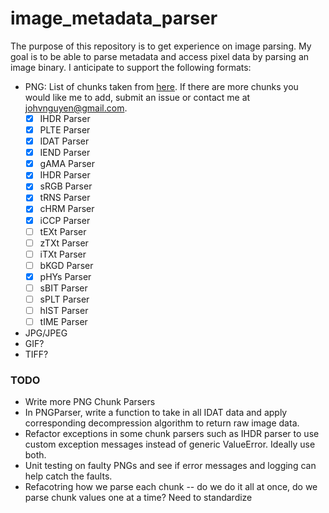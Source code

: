 # image_metadata_parser

The purpose of this repository is to get experience on image parsing. My goal is to be able to parse metadata and access pixel data by parsing an image binary.
I anticipate to support the following formats:
- PNG: List of chunks taken from [here](http://www.libpng.org/pub/png/spec/1.2/PNG-Chunks.html). If there are more chunks you would like me to add, submit an issue or contact me at <johvnguyen@gmail.com>.
	- [x] IHDR Parser
	- [x] PLTE Parser
	- [x] IDAT Parser
	- [x] IEND Parser
	- [x] gAMA Parser
	- [x] IHDR Parser
	- [x] sRGB Parser
	- [x] tRNS Parser
	- [x] cHRM Parser
	- [x] iCCP Parser
	- [ ] tEXt Parser
	- [ ] zTXt Parser
	- [ ] iTXt Parser
	- [ ] bKGD Parser
	- [x] pHYs Parser
	- [ ] sBIT Parser
	- [ ] sPLT Parser
	- [ ] hIST Parser
	- [ ] tIME Parser

- JPG/JPEG
- GIF?
- TIFF?


### TODO
- Write more PNG Chunk Parsers
- In PNGParser, write a function to take in all IDAT data and apply corresponding decompression algorithm to return raw image data.
- Refactor exceptions in some chunk parsers such as IHDR parser to use custom exception messages instead of generic ValueError. Ideally use both.
- Unit testing on faulty PNGs and see if error messages and logging can help catch the faults.
- Refacotring how we parse each chunk -- do we do it all at once, do we parse chunk values one at a time? Need to standardize
